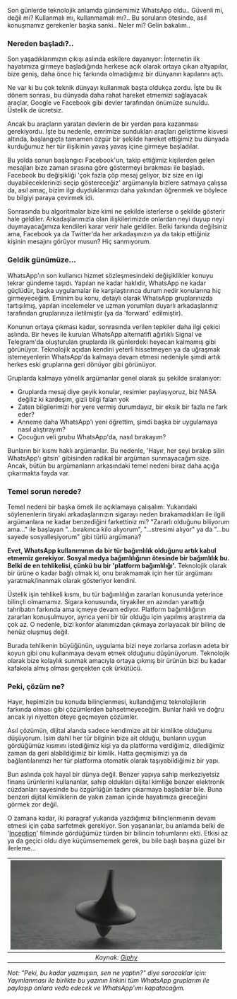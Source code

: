 Son günlerde teknolojik anlamda gündemimiz WhatsApp oldu.. Güvenli mi, değil mi? Kullanmalı mı, kullanmamalı mı?.. Bu soruların ötesinde, asıl konuşmamız gerekenler başka sanki.. Neler mi? Gelin bakalım.. 

### Nereden başladı?.. 
Son yaşadıklarımızın çıkışı aslında eskilere dayanıyor: İnternetin ilk hayatımıza girmeye başladığında herkese açık olarak ortaya çıkan altyapılar, bize geniş, daha önce hiç farkında olmadığımız bir dünyanın kapılarını açtı. 

Ne var ki bu çok teknik dünyayı kullanmak başta oldukça zordu. İşte bu ilk dönem sonrası, bu dünyada daha rahat hareket etmemizi sağlayacak araçlar, Google ve Facebook gibi devler tarafından önümüze sunuldu. Üstelik de ücretsiz. 

Ancak bu araçların yaratan devlerin de bir yerden para kazanması gerekiyordu. İşte bu nedenle, emrimize sundukları araçları geliştirme kisvesi altında, başlangıçta tamamen özgür bir şekilde hareket ettiğimiz bu dünyada kurduğumuz her tür ilişikinin  yavaş yavaş içine girmeye başladılar. 

Bu yolda sonun başlangıcı Facebook'un, takip ettiğimiz kişilerden gelen mesajları bize zaman sırasına göre göstermeyi bırakması ile başladı. Facebook bu değişikliği  'çok fazla çöp mesaj geliyor, biz size en ilgi duyabileceklerinizi seçip göstereceğiz' argümanıyla bizlere satmaya çalışsa da, asıl amaç, bizim ilgi duyduklarımızı daha yakından öğrenmek ve böylece bu bilgiyi paraya çevirmek idi.  

Sonrasında bu algoritmalar bize kimi ne şekilde isterlerse o şekilde gösterir hale geldiler. Arkadaşlarımızla olan ilişkilerimizde onlardan neyi duyup neyi duymayacağımıza kendileri karar verir hale geldiler. Belki farkında değilsiniz ama, Facebook ya da Twitter'da her arkadaşınızın ya da takip ettiğiniz kişinin mesajını görüyor musun? Hiç sanmıyorum.

### Geldik günümüze... 
WhatsApp'ın son kullanıcı hizmet sözleşmesindeki değişiklikler konuyu tekrar gündeme taşıdı. Yapılan ne kadar haklıdır, WhatsApp ne kadar güçlüdür, başka uygulamalar ile karşılaştırınca durum nedir konularına hiç girmeyeceğim. Eminim bu konu, detaylı olarak WhatsApp gruplarınızda tartışılmış, yapılan incelemeler ve uzman yorumları duyarlı arkadaşlarınız tarafından gruplarınıza iletilmiştir (ya da 'forward' edilmiştir). 

Konunun ortaya çıkması kadar, sonrasında verilen tepkiler daha ilgi çekici aslında. Bir heves ile kurulan WhatsApp alternatifi ağırlıklı Signal ve Telegram'da oluşturulan gruplarda ilk günlerdeki heyecan kalmamış gibi görünüyor. Teknolojik açıdan kendini yeterli hissetmeyen ya da uğraşmak istemeyenlerin WhatsApp'da kalmaya devam etmesi nedeniyle şimdi artık herkes eski gruplarına geri dönüyor gibi görünüyor. 

Gruplarda kalmaya yönelik argümanlar genel olarak şu şekilde sıralanıyor: 
- Gruplarda mesaj diye geyik konular, resimler paylaşıyoruz, biz NASA değiliz ki kardeşim, gizli bilgi falan yok
- Zaten bilgilerimizi her yere vermiş durumdayız, bir eksik bir fazla ne fark eder?
- Anneme daha WhatsApp'ı yeni öğrettim, şimdi başka bir uygulamaya nasıl alıştırayım?
- Çocuğun veli grubu WhatsApp'da, nasıl bırakayım?

Bunların bir kısmı haklı argümanlar. Bu nedenle, 'Hayır, her şeyi bırakıp silin WhatsApp'ı gitsin' gibisinden radikal bir argüman sunmayacağım size. Ancak, bütün bu argümanların arkasındaki temel nedeni biraz daha açığa çıkarmakta fayda var. 

### Temel sorun nerede?

Temel nedeni bir başka örnek ile açıklamaya çalışalım: Yukarıdaki söylenenlerin tiryaki arkadaşlarınızın sigarayı neden bırakamadıkları ile ilgili argümanlara ne kadar benzediğini farkettiniz mi? "Zararlı olduğunu biliyorum ama..." ile başlayan "...bırakınca kilo alıyorum", "...stresimi alıyor" ya da  "...bu sayede sosyalleşiyorum" gibi türlü argümana?

**Evet, WhatsApp kullanımının da bir tür bağımlılık olduğunu artık kabul etmemiz gerekiyor. Sosyal medya bağımlılığının ötesinde bir bağımlılık bu. Belki de en tehlikelisi, çünkü bu bir 'platform bağımlılığı'.** Teknolojik olarak bir ürüne o kadar bağlı olmak ki, onu bırakmamak için her tür argümanı yaratmak/inanmak olarak gösteriyor kendini.  

Üstelik işin tehlikeli kısmı, bu tür bağımlılığın zararları konusunda yeterince bilinçli olmamamız. Sigara konusunda, tiryakiler en azından yarattığı tahribatın farkında ama içmeye devam ediyor. Platform bağımlılığının zararları konuşulmuyor, ayrıca yeni bir tür olduğu için yapılmış araştırma da çok az. O nedenle, bizi konfor alanımızdan çıkmaya zorlayacak bir bilinç de henüz oluşmuş değil. 

Burada tehlikenin büyüğünün, uygulama bizi neye zorlarsa zorlasın adeta bir koyun gibi onu kullanmaya devam etmek olduğunu düşünüyorum. Teknolojik olarak bize kolaylık sunmak amacıyla ortaya çıkmış bir ürünün bizi bu kadar kafakola almış olması gerçekten çok ürkütücü. 

### Peki, çözüm ne?
Hayır, hepimizin bu konuda bilinçlenmesi, kullandığımız teknolojilerin farkında olması gibi çözümlerden bahsetmeyeceğim. Bunlar haklı ve doğru ancak iyi niyetten öteye geçmeyen çözümler. 

Asıl çözümün, dijital alanda sadece kendimize ait bir kimlikte olduğunu düşüyorum. İsim dahil her tür bilginin bize ait olduğu, bunların uygun gördüğümüz kısmını istediğimiz kişi ya da platforma verdiğimiz, dilediğimiz zaman da geri alabildiğimiz bir kimlik. Hatta geçmişimizi ya da bağlantılarımızı her tür platforma otomatik olarak taşıyabildiğimiz bir yapı. 

Bun aslında çok hayal bir dünya değil. Benzer yapıya sahip merkeziyetsiz finans ürünlerini kullananlar, sahip oldukları dijital kimliğe benzer elektronik cüzdanları sayesinde bu özgürlüğün tadını çıkarmaya başladılar bile. Buna benzeri dijital kimliklerin de yakın zaman içinde hayatımıza gireceğini görmek zor değil. 

O zamana kadar, iki paragraf yukarıda yazdığımız bilinçlenmenin devam etmesi için çaba sarfetmek gerekiyor. Son yaşananlar, bu anlamda belki de '[Inception](https://www.imdb.com/title/tt1375666/)' filminde gördüğümüz türden bir bilincin tohumlarını ekti. Etkisi az ya da geçici oldu diye küçümsememek gerek, bu bile başlı başına güzel bir ilerleme...

| ![inception](/assets/inception.gif)|
|:--:| 
| *Kaynak: [Giphy](http://gph.is/1syOaQ3)*|

*Not: "Peki, bu kadar yazmışsın, sen ne yaptın?" diye soracaklar için: Yayınlanması ile birlikte bu yazının linkini tüm WhatsApp gruplarım ile paylaşıp onlara veda edecek ve WhatsApp'ımı kapatacağım.*
